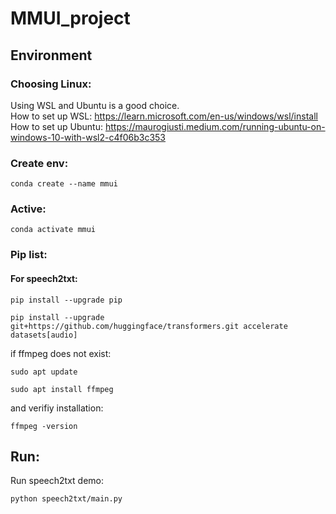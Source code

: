 # MMUI_project

## Environment

### Choosing Linux:

Using WSL and Ubuntu is a good choice.\
How to set up WSL: https://learn.microsoft.com/en-us/windows/wsl/install
\
How to set up Ubuntu: https://maurogiusti.medium.com/running-ubuntu-on-windows-10-with-wsl2-c4f06b3c353

### Create env:

`conda create --name mmui`

### Active:

`conda activate mmui`

### Pip list:

#### For speech2txt:

`pip install --upgrade pip`

`pip install --upgrade git+https://github.com/huggingface/transformers.git accelerate datasets[audio]`

if ffmpeg does not exist:

`sudo apt update`

`sudo apt install ffmpeg`

and verifiy installation:

`ffmpeg -version`

## Run:

Run speech2txt demo:

`python speech2txt/main.py`